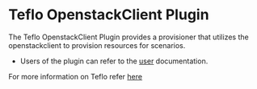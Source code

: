 # Teflo OpenstackClient Plugin

The Teflo OpenstackClient Plugin provides a provisioner that utilizes the openstackclient to provision resources 
for scenarios.

- Users of the plugin can refer to the [user](https://redhatqe.github.io/teflo_openstack_client_plugin/user.html) documentation.

For more information on Teflo refer [here](https://teflo.readthedocs.io/en/latest/)
